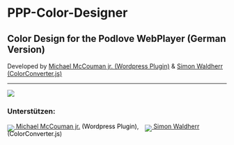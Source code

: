 PPP-Color-Designer
==================

<h2>Color Design for the Podlove WebPlayer (German Version)</h2>

Developed by <a href="https://github.com/McCouman/PPP-Color-Designer/">Michael McCouman jr. (Wordpress Plugin)</a> & <a href="https://github.com/SimonWaldherr">Simon Waldherr</a> <a href="https://github.com/SimonWaldherr/ColorConverter.js">(ColorConverter.js)</a>
<hr />
<img src="https://raw.github.com/McCouman/PPP-Color-Designer/master/ppp-color-designer/screenshot.png" />

<h3>Unterstützen:</h3>

<a href="https://flattr.com/profile/mccouman"><img style="margin-bottom: -7px;" src="https://a248.e.akamai.net/camo.github.com/739a757846f69c1cc10163619eec008e871b591b/687474703a2f2f6170692e666c617474722e636f6d2f627574746f6e2f666c617474722d62616467652d6c617267652e706e67"> Michael McCouman jr.</a> <a style="text-decoration:none !important; color:#000 !important;" href="https://github.com/McCouman/">(Wordpress Plugin)</a>, <span style="padding-left:10px;"></span><a href="https://flattr.com/profile/SimonWaldherr"><img style="margin-bottom: -7px;" src="https://a248.e.akamai.net/camo.github.com/739a757846f69c1cc10163619eec008e871b591b/687474703a2f2f6170692e666c617474722e636f6d2f627574746f6e2f666c617474722d62616467652d6c617267652e706e67"> Simon Waldherr</a>  (<a style="text-decoration:none !important; color:#000 !important;" href="https://github.com/SimonWaldherr/ColorConverter.js">ColorConverter.js</a>)


